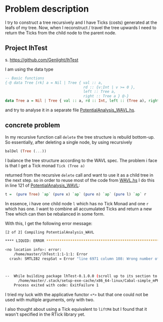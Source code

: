 # Problem description

I try to construct a tree recursively and I have Ticks (costs) generated at the leafs of my tree. Now, when I reconstruct / travel the tree upwards I need to return the Ticks from the child node to the parent node. 

## Project lhTest

s. https://github.com/Genlight/lhTest 

I am using the data type
```haskell
-- Basic functions
{-@ data Tree [rk] a = Nil | Tree { val :: a, 
                                    rd :: {v:Int | v >= 0 }, 
                                    left :: Tree a,
                                    right :: Tree a } @-} 
data Tree a = Nil | Tree { val :: a, rd :: Int, left :: (Tree a), right :: (Tree a)} deriving Show

```

and try to analyse it in a separate file [PotentialAnalysis_WAVL.hs](src/PotentialAnalysis_WAVL.hs).

## concrete problem

In my recursive function call `delete` the tree structure is rebuild bottom-up. So essentially, after deleting a single node, by using recursively

```haskell
balDel (Tree (...))
```
I balance the tree structure according to the WAVL spec. The problem i face is that I get a Tick monad `Tick (Tree a)`

returned from the recursive `delete` call and want to use it as a child tree in the next step. so in order to reuse most of the code from [WAVL.hs](src/WAVL.hs) I do this in line 121 of [PotentialAnalysis_WAVL](src/PotentialAnalysis_WAVL.hs):

```haskell
t =  (pure Tree) `ap` (pure x) `ap` (pure n) `ap` (pure l) `ap` r
```

In essence, i have one child node `l` which has no Tick Monad and one `r` which has one. I want to combine all accumulated Ticks and return a new Tree which can then be rebalanced in some form.

With this, I get the following error message:

```bash
[2 of 2] Compiling PotentialAnalysis_WAVL

**** LIQUID: ERROR *************************************************************

<no location info>: error:
    /home/master/lhTest:1:1-1:1: Error
  crash: SMTLIB2 respSat = Error "line 6971 column 108: Wrong number of arguments (0) passed to function (declare-fun WAVL.Tree             (Int Int (WAVL.Tree Int) (WAVL.Tree Int))             (WAVL.Tree Int))"



--  While building package lhTest-0.1.0.0 (scroll up to its section to see the error) using:
      /home/master/.stack/setup-exe-cache/x86_64-linux/Cabal-simple_mPHDZzAJ_3.2.1.0_ghc-8.10.7 --verbose=1 --builddir=.stack-work/dist/x86_64-linux/Cabal-3.2.1.0 build lib:lhTest --ghc-options " -fdiagnostics-color=always"
    Process exited with code: ExitFailure 1
```

I tried my luck with the applicative functor `<*>` but that one could not be used with multiple arguments, only with two. 

I also thought about using a Tick equivalent to `liftM4` but I found that it wasn't specified in the RTick library yet. 
